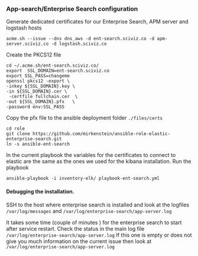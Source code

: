 ### App-search/Enterprise Search configuration

Generate dedicated certificates for our Enterprise Search, APM server and logstash hosts
```shell
acme.sh --issue --dns dns_aws -d ent-search.sciviz.co -d apm-server.sciviz.co -d logstash.sciviz.co
```
Create the PKCS12 file
```shell
cd ~/.acme.sh/ent-search.sciviz.co/ 
export  SSL_DOMAIN=ent-search.sciviz.co
export SSL_PASS=changeme
openssl pkcs12 -export \
-inkey ${SSL_DOMAIN}.key \
-in ${SSL_DOMAIN}.cer \
 -certfile fullchain.cer  \
-out ${SSL_DOMAIN}.pfx   \
-password env:SSL_PASS
```
Copy the pfx file to the ansible deployment folder `./files/certs`
```shell
cd role
git clone https://github.com/mirkenstein/ansible-role-elastic-enterprise-search.git
ln -s ansible-ent-search
```
In the current playbook the variables for the certificates to connect to elastic are the same as the ones we used for the kibana installation.
Run the playbook
```shell
ansible-playbook -i inventory-elk/ playbook-ent-search.yml 
```

#### Debugging the installation.
SSH to the host where enterprise search is installed and look at the logfiles `/var/log/messages` and `/var/log/enterprise-search/app-server.log`

It takes some time (couple of minutes ) for the enterprise search to start after service restart. 
Check the status in the main log file
`/var/log/enterprise-search/app-server.log`
If this one is empty or does not give you much information on the current issue then look at `/var/log/enterprise-search/app-server.log`
